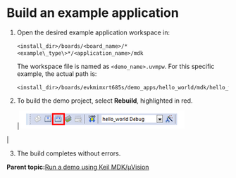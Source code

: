 # Build an example application

1.  Open the desired example application workspace in:

    ```
    <install_dir>/boards/<board_name>/*<example\_type\>*/<application_name>/mdk
    ```

    The workspace file is named as `<demo_name>.uvmpw`. For this specific example, the actual path is:

    ```
    <install_dir>/boards/evkmimxrt685s/demo_apps/hello_world/mdk/hello_world.uvmpw
    ```

2.  To build the demo project, select **Rebuild**, highlighted in red.

    |![](../images/build_the_demo.png "Build the demo")

|

3.  The build completes without errors.

**Parent topic:**[Run a demo using Keil MDK/μVision](../topics/run_a_demo_using_keil__mdk_vision.md)

